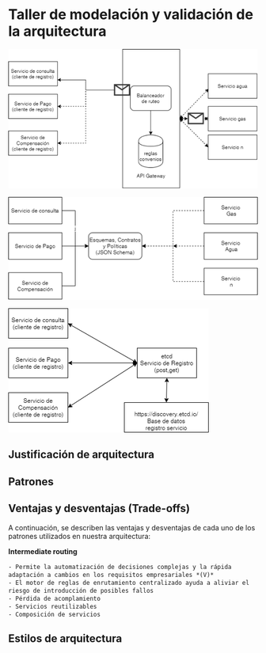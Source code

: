 # Taller de modelación y validación de la arquitectura

![Intermediaterouting](Intermediaterouting.png "Patron")

![JsonSchema](JsonSchema.png)

![Registro de servicios](RegistroServicios.png)

## Justificación de arquitectura

## Patrones

## Ventajas y desventajas (Trade-offs)

A continuación, se describen las ventajas y desventajas de cada uno de los patrones utilizados en nuestra arquitectura:

**Intermediate routing**
  
    - Permite la automatización de decisiones complejas y la rápida adaptación a cambios en los requisitos empresariales *(V)*
    - El motor de reglas de enrutamiento centralizado ayuda a aliviar el riesgo de introducción de posibles fallos
    - Pérdida de acomplamiento
    - Servicios reutilizables
    - Composición de servicios


## Estilos de arquitectura



